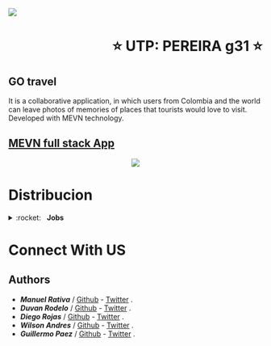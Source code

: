 ![](https://misiontic2022.mintic.gov.co/mtv2/assets/assets/images/logo-mision.png)
<h1 align="right"> ⭐️ UTP: PEREIRA g31 ⭐️ </h1>

## GO travel
<p>It is a collaborative application, in which users from Colombia and the world can leave photos of memories of places that tourists would love to visit.
Developed with MEVN technology.</p>

## <a href="https://floating-sea-97161.herokuapp.com/" target="_blank" >MEVN full stack App</a>
<div align="center">
    <img src="https://ih0.redbubble.net/image.671768719.0753/flat,550x550,075,f.u6.jpg"/>
</div>

# Distribucion
<details>
  <summary>:rocket:&nbsp;&nbsp;&nbsp;<b>Jobs</b></summary>
  
## HEADER (Duvan Rodelo)

- carrousel de imagenes
- barra de navegacion
- texto inicial

## SECCION SERVICIOS Guillermo Paez

- menu navegacion mapa colombia
- tarjetas (imagenes, descripcion, streaming)

## SECCION NOTICIAS Diego Rojas

- tarjetas (noticias recientes por region)
- imagen miniatura
- titulo de la noticia
- descripcion breve
- boton que redirija a la noticia
- malla 3x2 botones

## SECCION EQUIPO Wilson Andres

- tarjetas (informacion de cada integrante del equipo, enlace github)
- Nombre
- rol
- correo
- enlace al github

## SECCION FOOTER Manuel Rativa

- Año
- Descripcion de la pagina
</details>

# Connect With US
<h2> Authors</h2>

 -  ***Manuel Rativa*** / [Github](#) - [Twitter](#) .
 - ***Duvan Rodelo*** / [Github](https://github.com/Rode1o) - [Twitter](https://twitter.com/duvanrode1o) .
 - ***Diego Rojas*** / [Github](#) - [Twitter](#) .
 - ***Wilson Andres*** / [Github](#) - [Twitter](#) .
 - ***Guillermo Paez*** / [Github](#) - [Twitter](#) .
<br>
